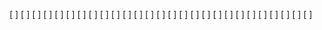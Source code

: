 [ ]
[ ]
[ ]
[ ]
[ ]
[ ]
[ ]
[ ]
[ ]
[ ]
[ ]
[ ]
[ ]
[ ]
[ ]
[ ]
[ ]
[ ]
[ ]
[ ]
[ ]
[ ]
[ ]
[ ]
[ ]
[ ]
[ ]

